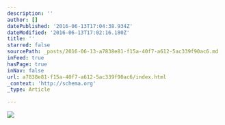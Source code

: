 ```yaml
---
description: ''
author: []
datePublished: '2016-06-13T17:04:38.934Z'
dateModified: '2016-06-13T17:02:16.180Z'
title: ''
starred: false
sourcePath: _posts/2016-06-13-a7838e81-f15a-40f7-a612-5ac339f90ac6.md
inFeed: true
hasPage: true
inNav: false
url: a7838e81-f15a-40f7-a612-5ac339f90ac6/index.html
_context: 'http://schema.org'
_type: Article

---
```

![](https://the-grid-user-content.s3-us-west-2.amazonaws.com/cc3a86d0-6b4a-43e7-8744-639f3533ed5a.jpg)